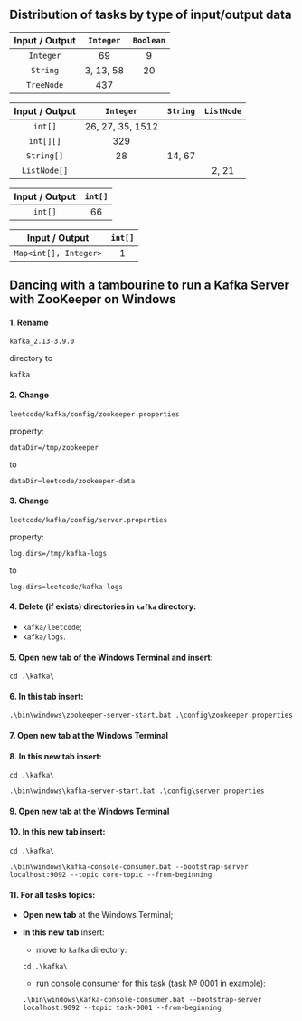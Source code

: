 ## Distribution of tasks by type of input/output data

| Input / Output | `Integer` | `Boolean` |
|:--------------:|:---------:|:---------:|
|   `Integer`    |    69     |     9     |
|    `String`    | 3, 13, 58 |    20     |
|   `TreeNode`   |    437    |           |

| Input / Output |    `Integer`     | `String` | `ListNode` |
|:--------------:|:----------------:|:--------:|:----------:|
|    `int[]`     | 26, 27, 35, 1512 |          |            |
|   `int[][]`    |       329        |          |            |
|   `String[]`   |        28        |  14, 67  |            |
|  `ListNode[]`  |                  |          |   2, 21    |

| Input / Output | `int[]` |
|:--------------:|:-------:|
|    `int[]`     |   66    |

|    Input / Output     | `int[]` |
|:---------------------:|:-------:|
| `Map<int[], Integer>` |    1    |

## Dancing with a tambourine to run a Kafka Server with ZooKeeper on Windows

#### 1. **Rename**

```text 
kafka_2.13-3.9.0
``` 

directory to

```text
kafka
```

#### 2. **Change**

```text
leetcode/kafka/config/zookeeper.properties
``` 

property:

```properties
dataDir=/tmp/zookeeper
```

to

```properties
dataDir=leetcode/zookeeper-data
```

#### 3. **Change**

```text
leetcode/kafka/config/server.properties 
```

property:

```properties
log.dirs=/tmp/kafka-logs
```

to

```properties
log.dirs=leetcode/kafka-logs
```

#### 4. **Delete (if exists)** directories in `kafka` directory:

- `kafka/leetcode`;
- `kafka/logs`.

#### 5. **Open new tab** of the Windows Terminal and insert:

```shell
cd .\kafka\
```

#### 6. **In this tab** insert:

```shell
.\bin\windows\zookeeper-server-start.bat .\config\zookeeper.properties
```

#### 7. **Open new tab** at the Windows Terminal

#### 8. **In this new tab** insert:

```shell
cd .\kafka\
```

```shell
.\bin\windows\kafka-server-start.bat .\config\server.properties
```

#### 9. **Open new tab** at the Windows Terminal

#### 10. **In this new tab** insert:

```shell
cd .\kafka\
```

```shell
.\bin\windows\kafka-console-consumer.bat --bootstrap-server localhost:9092 --topic core-topic --from-beginning
```

#### 11. **For all tasks topics**:

- **Open new tab** at the Windows Terminal;
- **In this new tab** insert:

    * move to `kafka` directory:
  ```shell
  cd .\kafka\
  ```
    * run console consumer for this task (task № 0001 in example):
  ```shell
  .\bin\windows\kafka-console-consumer.bat --bootstrap-server localhost:9092 --topic task-0001 --from-beginning
  ```